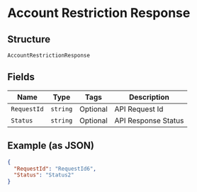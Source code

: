 
# Account Restriction Response

## Structure

`AccountRestrictionResponse`

## Fields

| Name | Type | Tags | Description |
|  --- | --- | --- | --- |
| `RequestId` | `string` | Optional | API Request Id |
| `Status` | `string` | Optional | API Response Status |

## Example (as JSON)

```json
{
  "RequestId": "RequestId6",
  "Status": "Status2"
}
```

